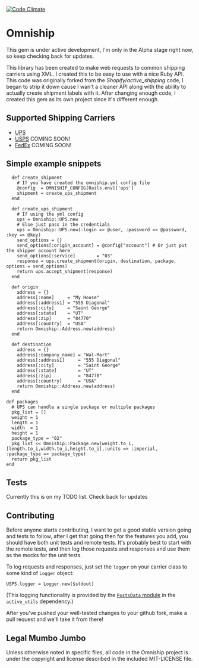 [![Code
Climate](https://codeclimate.com/badge.png)](https://codeclimate.com/github/Digi-Cazter/omniship)

# Omniship 

This gem is under active development, I'm only in the Alpha stage right now, so keep checking back for updates.

This library has been created to make web requests to common shipping carriers using XML.  I created this to be easy to use with a nice Ruby API.  This code was originally forked from the *Shopify/active_shipping* code, I began to strip it down cause I wan't a cleaner API along with the ability to actually create shipment labels with it.  After changing enough code, I created this gem as its own project since it's different enough.

## Supported Shipping Carriers

* [UPS](http://www.ups.com)
* [USPS](http://www.usps.com) COMING SOON!
* [FedEx](http://www.fedex.com) COMING SOON!

## Simple example snippets

	  def create_shipment
	    # If you have created the omniship.yml config file
	    @config  = OMNISHIP_CONFIG[Rails.env]['ups']
	    shipment = create_ups_shipment
	  end

	  def create_ups_shipment
	    # If using the yml config
	    ups = Omniship::UPS.new
	    # Else just pass in the credentials
	    ups = Omniship::UPS.new(:login => @user, :password => @password, :key => @key)
	    send_options = {}
	    send_options[:origin_account] = @config["account"] # Or just put the shipper account here
	    send_options[:service]        = "03"
	    response = ups.create_shipment(origin, destination, package, options = send_options)
	    return ups.accept_shipment(response)
	  end
 
	  def origin
	    address = {}
	    address[:name]     = "My House"
	    address[:address1] = "555 Diagonal"
	    address[:city]     = "Saint George"
	    address[:state]    = "UT"
	    address[:zip]      = "84770"
	    address[:country]  = "USA"
	    return Omniship::Address.new(address)
	  end

	  def destination
	    address = {}
	    address[:company_name] = "Wal-Mart"
	    address[:address1]     = "555 Diagonal"
	    address[:city]         = "Saint George"
	    address[:state]        = "UT"
	    address[:zip]          = "84770"
	    address[:country]      = "USA"
	    return Omniship::Address.new(address)
	  end

    def packages
      # UPS can handle a single package or multiple packages
      pkg_list = []
      weight = 1
      length = 1
      width  = 1
      height = 1
      package_type = "02"
      pkg_list << Omniship::Package.new(weight.to_i,[length.to_i,width.to_i,height.to_i],:units => :imperial, :package_type => package_type)
      return pkg_list
    end

## Tests

Currently this is on my TODO list. Check back for updates

## Contributing

Before anyone starts contributing, I want to get a good stable version going and tests to follow, after I get that going then for the features you add, you should have both unit tests and remote tests. It's probably best to start with the remote tests, and then log those requests and responses and use them as the mocks for the unit tests.

To log requests and responses, just set the `logger` on your carrier class to some kind of `Logger` object:

    USPS.logger = Logger.new($stdout)

(This logging functionality is provided by the [`PostsData` module](https://github.com/Shopify/active_utils/blob/master/lib/active_utils/common/posts_data.rb) in the `active_utils` dependency.)

After you've pushed your well-tested changes to your github fork, make a pull request and we'll take it from there!

## Legal Mumbo Jumbo

Unless otherwise noted in specific files, all code in the Omniship project is under the copyright and license described in the included MIT-LICENSE file.
